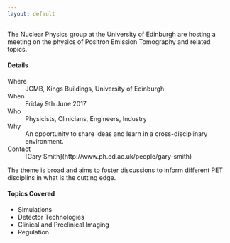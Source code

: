 ```yaml
---
layout: default
---
```


The Nuclear Physics group at the University of Edinburgh are hosting a meeting on the physics of Positron Emission Tomography and related topics.

#### [](#header-4) Details

<dl>
<dt>Where</dt>
<dd>JCMB, Kings Buildings, University of Edinburgh</dd>
<dt>When</dt>
<dd>Friday 9th June 2017</dd>
<dt>Who</dt>
<dd>Physicists, Clinicians, Engineers, Industry</dd>
<dt>Why</dt>
<dd>An opportunity to share ideas and learn in a cross-disciplinary environment.</dd>
<dt>Contact</dt>
<dd>[Gary Smith](http://www.ph.ed.ac.uk/people/gary-smith)</dd>
</dl>

The theme is broad and aims to foster discussions to inform different PET disciplins in what is the cutting edge.

#### [](#header-4) Topics Covered

*   Simulations
*   Detector Technologies
*   Clinical and Preclinical Imaging
*   Regulation


